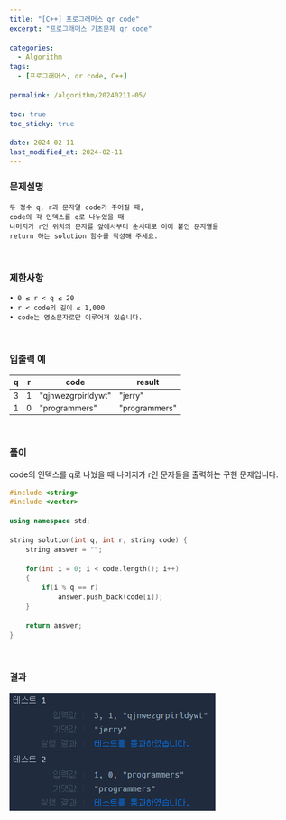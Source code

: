 ```yaml
---
title: "[C++] 프로그래머스 qr code"
excerpt: "프로그래머스 기초문제 qr code"

categories:
  - Algorithm
tags:
  - [프로그래머스, qr code, C++]

permalink: /algorithm/20240211-05/

toc: true
toc_sticky: true

date: 2024-02-11
last_modified_at: 2024-02-11
---
```


### 문제설명

    두 정수 q, r과 문자열 code가 주어질 때,
    code의 각 인덱스를 q로 나누었을 때
    나머지가 r인 위치의 문자를 앞에서부터 순서대로 이어 붙인 문자열을
    return 하는 solution 함수를 작성해 주세요.

<br/>

### 제한사항

    • 0 ≤ r < q ≤ 20
    • r < code의 길이 ≤ 1,000
    • code는 영소문자로만 이루어져 있습니다.

<br/>

### 입출력 예

|q|r|code|result|
|--|---|---|---|
|3|1|"qjnwezgrpirldywt"|"jerry"|
|1|0|"programmers"|"programmers"|

<br/>

### 풀이

code의 인덱스를 q로 나눴을 때 나머지가 r인 문자들을 출력하는 구현 문제입니다.

```cpp
#include <string>
#include <vector>

using namespace std;

string solution(int q, int r, string code) {
    string answer = "";
    
    for(int i = 0; i < code.length(); i++)
    {
        if(i % q == r)
            answer.push_back(code[i]);
    }
    
    return answer;
}
```

<br/>

### 결과
![코드 실행결과](/assets/images/posts_img/20240211-05/001.png "코드 실행결과")

<script async src="https://pagead2.googlesyndication.com/pagead/js/adsbygoogle.js?client=ca-pub-9590884639502637"
     crossorigin="anonymous"></script>
<!-- devlogbase_01 -->
<ins class="adsbygoogle"
     style="display:block"
     data-ad-client="ca-pub-9590884639502637"
     data-ad-slot="4742297382"
     data-ad-format="auto"
     data-full-width-responsive="true"></ins>
<script>
     (adsbygoogle = window.adsbygoogle || []).push({});
</script>
